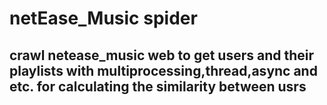 netEase_Music spider
====================
crawl netease_music web to get users and their playlists with multiprocessing,thread,async and etc. for calculating the similarity between usrs
--------------------
